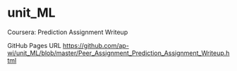 # unit_ML
Coursera: Prediction Assignment Writeup

GitHub Pages URL
https://github.com/ap-wi/unit_ML/blob/master/Peer_Assignment_Prediction_Assignment_Writeup.html
